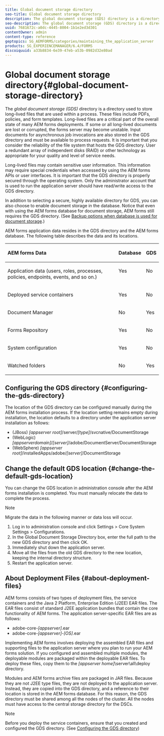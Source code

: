 ```yaml
---
title: Global document storage directory
seo-title: Global document storage directory
description: The global document storage (GDS) directory is a directory used to store long-lived files that are used within a process.
seo-description: The global document storage (GDS) directory is a directory used to store long-lived files that are used within a process.
uuid: 7681672c-a0dc-4445-8004-1b1e2ed3d301
contentOwner: admin
content-type: reference
geptopics: SG_AEMFORMS/categories/maintaining_the_application_server
products: SG_EXPERIENCEMANAGER/6.4/FORMS
discoiquuid: a33b8834-6e39-47eb-a53b-0982d32e80ad
---
```


# Global document storage directory{#global-document-storage-directory}

The *global document storage (GDS)* directory is a directory used to store long-lived files that are used within a process. These files include PDFs, policies, and form templates. Long-lived files are a critical part of the overall state of many AEM forms deployments. If some or all long-lived documents are lost or corrupted, the forms server may become unstable. Input documents for asynchronous job invocations are also stored in the GDS directory and must be available to process requests. It is important that you consider the reliability of the file system that hosts the GDS directory. User a redundant array of independent disks (RAID) or other technology as appropriate for your quality and level of service needs.

Long-lived files may contain sensitive user information. This information may require special credentials when accessed by using the AEM forms APIs or user interfaces. It is important that the GDS directory is properly secured through the operating system. Only the administrator account that is used to run the application server should have read/write access to the GDS directory.

In addition to selecting a secure, highly available directory for GDS, you can also choose to enable document storage in the database. Notice that even with using the AEM forms database for document storage, AEM forms still requires the GDS directory. (See [Backup options when database is used for document storage](../../../forms/using/admin-help/files-back-recover.md#backup-options-when-database-is-used-for-document-storage).)

AEM forms application data resides in the GDS directory and the AEM forms database. The following table describes the data and its locations.

<table> 
 <thead align="left"> 
  <tr> 
   <th class="cellrowborder" id="d19e29288" valign="top" width="NaN%"><p>AEM forms Data</p></th> 
   <th class="cellrowborder" id="d19e29291" valign="top" width="NaN%"><p>Database</p></th> 
   <th class="cellrowborder" id="d19e29294" valign="top" width="NaN%"><p>GDS</p></th> 
  </tr> 
 </thead> 
 <tbody> 
  <tr> 
   <td class="cellrowborder" headers="d19e29288 " valign="top" width="NaN%"><p>Application data (users, roles, processes, policies, endpoints, events, and so on.)</p></td> 
   <td class="cellrowborder" headers="d19e29291 " valign="top" width="NaN%"><p>Yes</p></td> 
   <td class="cellrowborder" headers="d19e29294 " valign="top" width="NaN%"><p>No</p></td> 
  </tr> 
  <tr> 
   <td class="cellrowborder" headers="d19e29288 " valign="top" width="NaN%"><p>Deployed service containers</p></td> 
   <td class="cellrowborder" headers="d19e29291 " valign="top" width="NaN%"><p>Yes</p></td> 
   <td class="cellrowborder" headers="d19e29294 " valign="top" width="NaN%"><p>No</p></td> 
  </tr> 
  <tr> 
   <td class="cellrowborder" headers="d19e29288 " valign="top" width="NaN%"><p>Document Manager </p></td> 
   <td class="cellrowborder" headers="d19e29291 " valign="top" width="NaN%"><p>No</p></td> 
   <td class="cellrowborder" headers="d19e29294 " valign="top" width="NaN%"><p>Yes</p></td> 
  </tr> 
  <tr> 
   <td class="cellrowborder" headers="d19e29288 " valign="top" width="NaN%"><p>Forms Repository</p></td> 
   <td class="cellrowborder" headers="d19e29291 " valign="top" width="NaN%"><p>Yes</p></td> 
   <td class="cellrowborder" headers="d19e29294 " valign="top" width="NaN%"><p>No</p></td> 
  </tr> 
  <tr> 
   <td class="cellrowborder" headers="d19e29288 " valign="top" width="NaN%"><p>System configuration</p></td> 
   <td class="cellrowborder" headers="d19e29291 " valign="top" width="NaN%"><p>Yes</p></td> 
   <td class="cellrowborder" headers="d19e29294 " valign="top" width="NaN%"><p>No</p></td> 
  </tr> 
  <tr> 
   <td class="cellrowborder" headers="d19e29288 " valign="top" width="NaN%"><p>Watched folders</p></td> 
   <td class="cellrowborder" headers="d19e29291 " valign="top" width="NaN%"><p>No</p></td> 
   <td class="cellrowborder" headers="d19e29294 " valign="top" width="NaN%"><p>Yes</p></td> 
  </tr> 
 </tbody> 
</table>

## Configuring the GDS directory {#configuring-the-gds-directory}

The location of the GDS directory can be configured manually during the AEM forms installation process. If the location setting remains empty during installation, the location defaults to a directory under the application server installation as follows:

* (JBoss) *[appserver root]*/server/*[type]*/svcnative/DocumentStorage
* (WebLogic) *[appserverdomain]*/*[server]*/adobe/DocumentServer/DocumentStorage
* (WebSphere) *[appserver root]*/installedApps/adobe/*[server]*/DocumentStorage

## Change the default GDS location {#change-the-default-gds-location}

You can change the GDS location in administration console after the AEM forms installation is completed. You must manually relocate the data to complete the process.

>[!NOTE]
>
>Migrate the data in the following manner or data loss will occur.

1. Log in to administration console and click Settings &gt; Core System Settings &gt; Configurations.
1. In the Global Document Storage Directory box, enter the full path to the new GDS directory and then click OK.
1. Immediately shut down the application server.
1. Move all the files from the old GDS directory to the new location, keeping the internal directory structure. 
1. Restart the application server.

## About Deployment Files {#about-deployment-files}

AEM forms consists of two types of deployment files, the service containers and the Java 2 Platform, Enterprise Edition (J2EE) EAR files. The EAR files consist of standard J2EE application bundles that contain the core functionality of AEM forms. The application server-specific EAR files are as follows:

* adobe-core-*[appserver]*.ear 
* adobe-core-*[appserver]*-*[OS]*.ear

Implementing AEM forms involves deploying the assembled EAR files and supporting files to the application server where you plan to run your AEM forms solution. If you configured and assembled multiple modules, the deployable modules are packaged within the deployable EAR files. To deploy these files, copy them to the *[appserver home]*\server\all\deploy directory.

Modules and AEM forms archive files are packaged in JAR files. Because they are not J2EE type files, they are not deployed to the application server. Instead, they are copied into the GDS directory, and a reference to their location is stored in the AEM forms database. For this reason, the GDS directory must be shared among all the nodes of the cluster. All the nodes must have access to the central storage directory for the DSCs.

>[!NOTE]
>
>Before you deploy the service containers, ensure that you created and configured the GDS directory. (See [Configuring the GDS directory](global-document-storage-directory.md#configuring-the-gds-directory))

